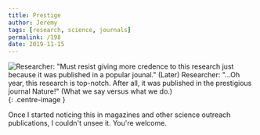 ```yaml
---
title: Prestige
author: Jeremy
tags: [research, science, journals]
permalink: /198
date: 2019-11-15
---
```


![Researcher: "Must resist giving more credence to this research just because it was published in a popular jounal." (Later) Researcher: "...Oh year, this research is top-notch. After all, it was published in the prestigious journal Nature!" (What we say versus what we do.)](https://res.cloudinary.com/dh3hm8pb7/image/upload/c_scale,q_auto:best/v1535842782/Handwaving/Published/Prestige.png){: .centre-image }

Once I started noticing this in magazines and other science outreach publications, I couldn't unsee it. You're welcome.
